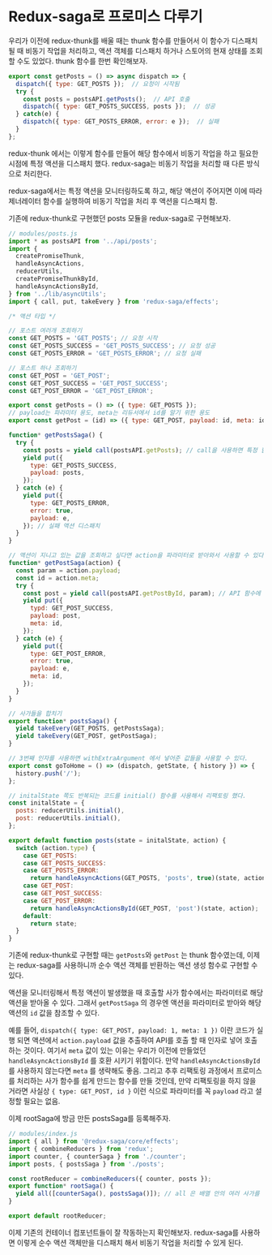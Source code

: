# Redux-saga로 프로미스 다루기

우리가 이전에 redux-thunk를 배울 때는 thunk 함수를 만들어서 이 함수가 디스패치 될 때 비동기 작업을 처리하고, 액션 객체를 디스패치 하거나 스토어의 현재 상태를 조회 할 수도 있었다. thunk 함수를 한번 확인해보자.

```js
export const getPosts = () => async dispatch => {
  dispatch({ type: GET_POSTS });  // 요청이 시작됨
  try {
    const posts = postsAPI.getPosts();  // API 호출
    dispatch({ type: GET_POSTS_SUCCESS, posts });  // 성공
  } catch(e) {
    dispatch({ type: GET_POSTS_ERROR, error: e });  // 실패
  }
};
```

redux-thunk 에서는 이렇게 함수를 만들어 해당 함수에서 비동기 작업을 하고 필요한 시점에 특정 액션을 디스패치 했다. redux-saga는 비동기 작업을 처리할 때 다른 방식으로 처리한다.

redux-saga에서는 특정 액션을 모니터링하도록 하고, 해당 액션이 주어지면 이에 따라 제너레이터 함수를 실행하여 비동기 작업을 처리 후 액션을 디스패치 함.

기존에 redux-thunk로 구현했던 posts 모듈을 redux-saga로 구현해보자.

```jsx
// modules/posts.js
import * as postsAPI from '../api/posts';
import {
  createPromiseThunk,
  handleAsyncActions,
  reducerUtils,
  createPromiseThunkById,
  handleAsyncActionsById,
} from '../lib/asyncUtils';
import { call, put, takeEvery } from 'redux-saga/effects';

/* 액션 타입 */

// 포스트 여러개 조회하기
const GET_POSTS = 'GET_POSTS'; // 요청 시작
const GET_POSTS_SUCCESS = 'GET_POSTS_SUCCESS'; // 요청 성공
const GET_POSTS_ERROR = 'GET_POSTS_ERROR'; // 요청 실패

// 포스트 하나 조회하기
const GET_POST = 'GET_POST';
const GET_POST_SUCCESS = 'GET_POST_SUCCESS';
const GET_POST_ERROR = 'GET_POST_ERROR';

export const getPosts = () => ({ type: GET_POSTS });
// payload는 파라미터 용도, meta는 리듀서에서 id를 알기 위한 용도
export const getPost = (id) => ({ type: GET_POST, payload: id, meta: id });

function* getPostsSaga() {
  try {
    const posts = yield call(postsAPI.getPosts); // call을 사용하면 특정 함수를 호출하고, 결과물이 반환 될 때까지 기다려줄 수 있다.
    yield put({
      type: GET_POSTS_SUCCESS,
      payload: posts,
    });
  } catch (e) {
    yield put({
      type: GET_POSTS_ERROR,
      error: true,
      payload: e,
    }); // 실패 액션 디스패치
  }
}

// 액션이 지니고 있는 값을 조회하고 싶다면 action을 파라미터로 받아와서 사용할 수 있다.
function* getPostSaga(action) {
  const param = action.payload;
  const id = action.meta;
  try {
    const post = yield call(postsAPI.getPostById, param); // API 함수에 넣어주고 싶은 인자는 call 함수의 두번째 인자부터 순서대로 넣어주면 된다.
    yield put({
      typd: GET_POST_SUCCESS,
      payload: post,
      meta: id,
    });
  } catch (e) {
    yield put({
      type: GET_POST_ERROR,
      error: true,
      payload: e,
      meta: id,
    });
  }
}

// 사가들을 합치기
export function* postsSaga() {
  yield takeEvery(GET_POSTS, getPostsSaga);
  yield takeEvery(GET_POST, getPostSaga);
}

// 3번째 인자를 사용하면 withExtraArgument 에서 넣어준 값들을 사용할 수 있다.
export const goToHome = () => (dispatch, getState, { history }) => {
  history.push('/');
};

// initalState 쪽도 반복되는 코드를 initial() 함수를 사용해서 리팩토링 했다.
const initalState = {
  posts: reducerUtils.initial(),
  post: reducerUtils.initial(),
};

export default function posts(state = initalState, action) {
  switch (action.type) {
    case GET_POSTS:
    case GET_POSTS_SUCCESS:
    case GET_POSTS_ERROR:
      return handleAsyncActions(GET_POSTS, 'posts', true)(state, action);
    case GET_POST:
    case GET_POST_SUCCESS:
    case GET_POST_ERROR:
      return handleAsyncActionsById(GET_POST, 'post')(state, action);
    default:
      return state;
  }
}
```

기존에 redux-thunk로 구현할 때는 `getPosts`와 `getPost` 는 thunk 함수였는데, 이제는 redux-saga를 사용하니까 순수 액션 객체를 반환하는 액션 생성 함수로 구현할 수 있다.

액션을 모니터링해서 특정 액션이 발생했을 때 호출할 사가 함수에서는 파라미터로 해당 액션을 받아올 수 있다. 그래서 `getPostSaga` 의 경우엔 액션을 파라미터로 받아와 해당 액션의 `id` 값을 참조할 수 있다.

예를 들어, `dispatch({ type: GET_POST, payload: 1, meta: 1 })` 이란 코드가 실행 되면 액션에서 `action.payload` 값을 추출하여 API를 호출 할 때 인자로 넣어 호출하는 것이다. 여기서 `meta` 값이 있는 이유는 우리가 이전에 만들었던 `handleAsyncActionsById` 를 호환 시키기 위함이다. 만약 `handleAsyncActionsById` 를 사용하지 않는다면 `meta` 를 생략해도 좋음. 그리고 추후 리팩토링 과정에서 프로미스를 처리하는 사가 함수를 쉽게 만드는 함수를 만들 것인데, 만약 리팩토링을 하지 않을 거라면 사실상 `{ type: GET_POST, id }` 이런 식으로 파라미터를 꼭 `payload` 라고 설정할 필요는 없음.

이제 rootSaga에 방금 만든 postsSaga를 등록해주자.

```js
// modules/index.js
import { all } from '@redux-saga/core/effects';
import { combineReducers } from 'redux';
import counter, { counterSaga } from './counter';
import posts, { postsSaga } from './posts';

const rootReducer = combineReducers({ counter, posts });
export function* rootSaga() {
  yield all([counterSaga(), postsSaga()]); // all 은 배열 안의 여러 사가를 동시에 실행한다.
}

export default rootReducer;
```

이제 기존의 컨테이너 컴포넌트들이 잘 작동하는지 확인해보자. redux-saga를 사용하면 이렇게 순수 액션 객체만을 디스패치 해서 비동기 작업을 처리할 수 있게 된다.
